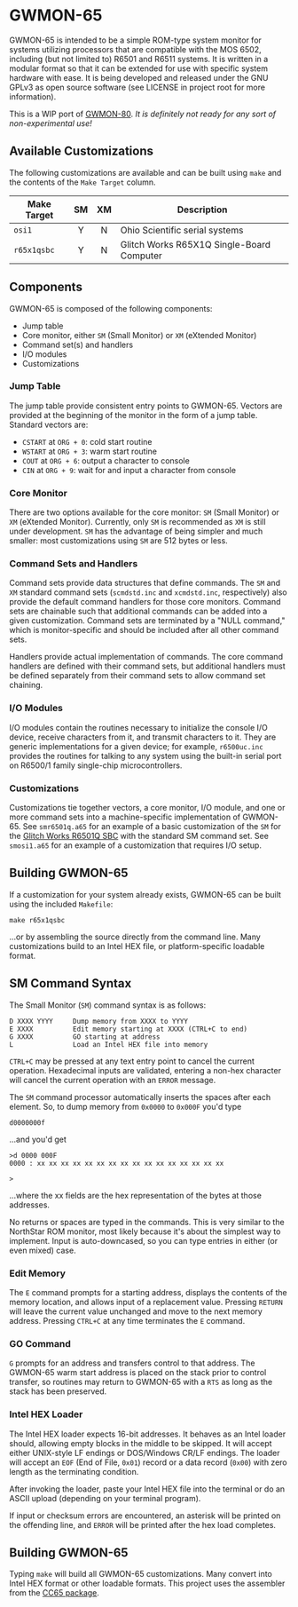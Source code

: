 GWMON-65
========

GWMON-65 is intended to be a simple ROM-type system monitor for systems utilizing processors that are compatible with the MOS 6502, including (but not limited to) R6501 and R6511 systems. It is written in a modular format so that it can be extended for use with specific system hardware with ease. It is being developed and released under the GNU GPLv3 as open source software (see LICENSE in project root for more information).

This is a WIP port of [GWMON-80](https://github.com/glitchwrks/gwmon-80). *It is definitely not ready for any sort of non-experimental use!*

Available Customizations
------------------------

The following customizations are available and can be built using `make` and the contents of the `Make Target` column.

| Make Target | SM | XM | Description                                        |
|-------------|:--:|:--:|----------------------------------------------------|
| `osi1`      | Y  | N  | Ohio Scientific serial systems                     |
| `r65x1qsbc` | Y  | N  | Glitch Works R65X1Q Single-Board Computer          |

Components
----------

GWMON-65 is composed of the following components:

* Jump table
* Core monitor, either `SM` (Small Monitor) or `XM` (eXtended Monitor)
* Command set(s) and handlers
* I/O modules
* Customizations

### Jump Table

The jump table provide consistent entry points to GWMON-65. Vectors are provided at the beginning of the monitor in the form of a jump table. Standard vectors are:

* `CSTART` at `ORG + 0`: cold start routine
* `WSTART` at `ORG + 3`: warm start routine
* `COUT` at `ORG + 6`: output a character to console
* `CIN` at `ORG + 9`: wait for and input a character from console

### Core Monitor

There are two options available for the core monitor: `SM` (Small Monitor) or `XM` (eXtended Monitor). Currently, only `SM` is recommended as `XM` is still under development. `SM` has the advantage of being simpler and much smaller: most customizations using `SM` are 512 bytes or less.

### Command Sets and Handlers

Command sets provide data structures that define commands. The `SM` and `XM` standard command sets (`scmdstd.inc` and `xcmdstd.inc`, respectively) also provide the default command handlers for those core monitors. Command sets are chainable such that additional commands can be added into a given customization. Command sets are terminated by a "NULL command," which is monitor-specific and should be included after all other command sets.

Handlers provide actual implementation of commands. The core command handlers are defined with their command sets, but additional handlers must be defined separately from their command sets to allow command set chaining.

### I/O Modules

I/O modules contain the routines necessary to initialize the console I/O device, receive characters from it, and transmit characters to it. They are generic implementations for a given device; for example, `r6500uc.inc` provides the routines for talking to any system using the built-in serial port on R6500/1 family single-chip microcontrollers.

### Customizations

Customizations tie together vectors, a core monitor, I/O module, and one or more command sets into a machine-specific implementation of GWMON-65. See `smr6501q.a65` for an example of a basic customization of the `SM` for the [Glitch Works R6501Q SBC](https://www.tindie.com/products/glitchwrks/glitch-works-r6501qr6511q-single-board-computer/) with the standard SM command set. See `smosi1.a65` for an example of a customization that requires I/O setup.

Building GWMON-65
-----------------

If a customization for your system already exists, GWMON-65 can be built using the included `Makefile`:

    make r65x1qsbc

...or by assembling the source directly from the command line. Many customizations build to an Intel HEX file, or platform-specific loadable format.

SM Command Syntax
-----------------

The Small Monitor (`SM`) command syntax is as follows:

    D XXXX YYYY     Dump memory from XXXX to YYYY
    E XXXX          Edit memory starting at XXXX (CTRL+C to end)
    G XXXX          GO starting at address 
    L               Load an Intel HEX file into memory

`CTRL+C` may be pressed at any text entry point to cancel the current operation. Hexadecimal inputs are validated, entering a non-hex character will cancel the current operation with an `ERROR` message.

The `SM` command processor automatically inserts the spaces after each element. So, to dump memory from `0x0000` to `0x000F` you'd type

    d0000000f

...and you'd get

    >d 0000 000F
    0000 : xx xx xx xx xx xx xx xx xx xx xx xx xx xx xx xx
    
    >

...where the xx fields are the hex representation of the bytes at those addresses.

No returns or spaces are typed in the commands. This is very similar to the NorthStar ROM monitor, most likely because it's about the simplest way to implement. Input is auto-downcased, so you can type entries in either (or even mixed) case.

### Edit Memory

The `E` command prompts for a starting address, displays the contents of the memory location, and allows input of a replacement value. Pressing `RETURN` will leave the current value unchanged and move to the next memory address. Pressing `CTRL+C` at any time terminates the `E` command.

### GO Command

`G` prompts for an address and transfers control to that address. The GWMON-65 warm start address is placed on the stack prior to control transfer, so routines may return to GWMON-65 with a `RTS` as long as the stack has been preserved.

### Intel HEX Loader

The Intel HEX loader expects 16-bit addresses. It behaves as an Intel loader should, allowing empty blocks in the middle to be skipped. It will accept either UNIX-style LF endings or DOS/Windows CR/LF endings. The loader will accept an `EOF` (End of File, `0x01`) record or a data record (`0x00`) with zero length as the terminating condition.

After invoking the loader, paste your Intel HEX file into the terminal or do an ASCII upload (depending on your terminal program).

If input or checksum errors are encountered, an asterisk will be printed on the offending line, and `ERROR` will be printed after the hex load completes.

Building GWMON-65
-----------------

Typing `make` will build all GWMON-65 customizations. Many convert into Intel HEX format or other loadable formats. This project uses the assembler from the [CC65 package](https://cc65.github.io/).
